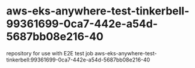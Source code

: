# aws-eks-anywhere-test-tinkerbell-99361699-0ca7-442e-a54d-5687bb08e216-40
repository for use with E2E test job aws-eks-anywhere-test-tinkerbell:99361699-0ca7-442e-a54d-5687bb08e216-40

